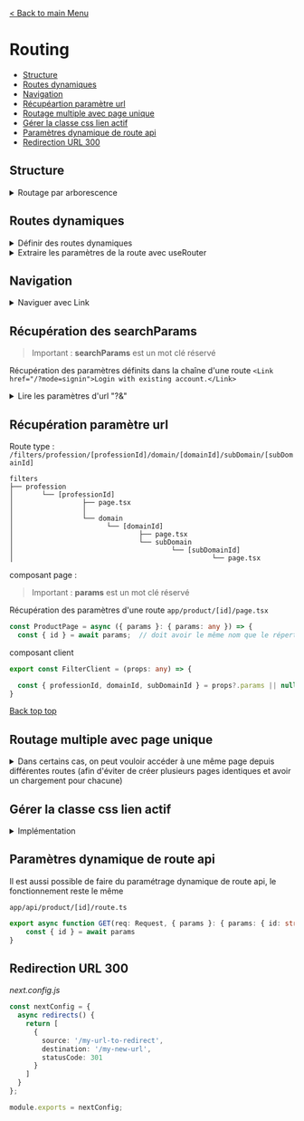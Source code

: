 [< Back to main Menu](https://github.com/gsoulie/react-resources/blob/master/react-presentation.md)    

# Routing

* [Structure](#structure)
* [Routes dynamiques](#routes-dynamiques)
* [Navigation](#navigation)
* [Récupéartion paramètre url](#récupération-paramètre-url)
* [Routage multiple avec page unique](#routage-multiple-avec-page-unique)
* [Gérer la classe css lien actif](#gérer-la-classe-css-lien-actif)
* [Paramètres dynamique de route api](#paramètres-dynamique-de-route-api)
* [Redirection URL 300](#redirection-url-300)      

## Structure

<details>
	<summary>Routage par arborescence</summary>
	
chaque répertoire représente un niveau de la route. Dans chaque répertoire, c'est le fichier ````index.tsx```` qui représente la page principale. Chaque autre fichier tsx présent représente un sous-niveau

````
pages
  |
  + index.tsx // représente la route /
  |
  + news
      |
      + index.tsx // réprésente la route /news
      |
      + other.tsx // représente la route /news/other
 
````

**Ceci étant équivalent à cette structure**

````
pages
  |
  + index.tsx // représente la route /
  |
  + news
     |
     + index.tsx // réprésente la route /news
     |
     + other
         |
         + index.tsx // représente la route /news/other
 
````

</details>

## Routes dynamiques

<details>
	<summary>Définir des routes dynamiques</summary>

Pour gérer les pages dynamiques, équivalent à une route de type ````/news/:id````, il faut renommer la page dynamique (le fichier ou le répertoire) en utilisant des crochets ````[]````

````
pages
  |
  + index.tsx // représente la route /
  |
  + news
      |
      + index.tsx // réprésente la route /news
      |
      + [newsId].tsx // représente la route /news/1
  |
  + [productId]
         |
	 + index.tsx	// représente la route /1
 
````

</details>

<details>
	<summary>Extraire les paramètres de la route avec useRouter</summary>

Pour récupérer le paramètre de la route dynamique suivante ````[newsId].tsx```` il suffit d'utiliser le hook *useRouter*	
````typescript
import {useRouter } from 'next/router';

const router = useRouter();
const id = router.query.newsId;	// nom spécifié entre les []. ici [newsId]

````
</details>

## Navigation

<details>
	<summary>Naviguer avec Link</summary>

Next propose aussi un balise ````<Link>```` comme *react-router-dom* pour la navigation mais celle ci utilise l'attribut ````href```` au lieu de *to*
	
````typescript
<li>
	<Link href={"/news/" + 1}>News 1</Link>
<li>
````

Gérer une classe "active" 

````typescript
'use client'
 
import { usePathname } from 'next/navigation'
import Link from 'next/link'
 
export function Links() {
  const pathname = usePathname()
 
  return (
    <nav>
      <ul>
        <li>
          <Link className={`link ${pathname === '/' ? 'active' : ''}`} href="/">
            Home
          </Link>
        </li>
        <li>
          <Link
            className={`link ${pathname === '/about' ? 'active' : ''}`}
            href="/about"
          >
            About
          </Link>
        </li>
      </ul>
    </nav>
  )
}
````

**Naviguer par code**

````typescript
const router = useRouter();
router.push('/details' + props.id);
````

</details>

## Récupération des searchParams

> Important : **searchParams** est un mot clé réservé

Récupération des paramètres définits dans la chaîne d'une route ````<Link href="/?mode=signin">Login with existing account.</Link>````

<details>
	<summary>Lire les paramètres d'url "?<param>&<param>"</summary>

*page.tsx*
````typescript
export default async function Page({ searchParams }: { searchParams: any }) {

	const { mode } = await searchParams;	// récupération par destructuration
	// écriture alternative
  	const mode = await searchParams.mode || <valeur_par_defaut>;

	retrun <h1>{searchParams.hello}</h1>
}
````

Avec l'url suivante : **localhost:3000/?hello=world** retournera "world"
 
</details>

## Récupération paramètre url

Route type : ````/filters/profession/[professionId]/domain/[domainId]/subDomain/[subDomainId]````

````
filters
├── profession
│       └── [professionId]
│                 ├── page.tsx
│   	          │
│                 └── domain
│                       └── [domainId]
│                               ├── page.tsx
│					            └── subDomain
│                                       └── [subDomainId]
│                                                 └── page.tsx
````

composant page : 

> Important : **params** est un mot clé réservé

Récupération des paramètres d'une route ````app/product/[id]/page.tsx````

````typescript
const ProductPage = async ({ params }: { params: any }) => {
  const { id } = await params;	// doit avoir le même nom que le répertoire de l'arborescence
````

composant client

````typescript
export const FilterClient = (props: any) => {

  const { professionId, domainId, subDomainId } = props?.params || null;  // récupération par destructuration
}
````

[Back top top](#routing)    

## Routage multiple avec page unique

<details>
	<summary>Dans certains cas, on peut vouloir accéder à une même page depuis différentes routes (afin d'éviter de créer plusieurs pages identiques et 
avoir un chargement pour chacune)
</summary>

 Soit les routes suivantes :

/search/product/profession/12345
/search/product/profession/12345/domain/445
/search/product/profession/12345/domain/445/subDomain/6

On souhaite que toute ces routes pointent vers la même page, mais exécutent une requête différente en fonction des paramètres fournis

Pour éviter de créer 3 pages qui feraient la même chose, et n'ayant que la requête de fetch différente, il suffit de créer l'arborescence suivante :

app/search/product/[[...params]]/page.tsx

ATTENTION les paramètres sont récupérés sous forme d'un tableau ['profession', '12345', 'domain', '445', 'subDomain', '6']

````typescript
const page = async ({ params }) => {
  console.log("params", params);

  return (
    <>
      ...
    </>
  );
};
export default page;
````

</details>


## Gérer la classe css lien actif

<details>
	<summary>Implémentation</summary>

````typescript
import Link from "next/link";
import { useSelectedLayoutSegment } from "next/navigation";
import React from "react";

export const NarvbarLink = ({ text, href }: { text: string; href: string }) => {
  const segment = useSelectedLayoutSegment();
  
  const unactiveLink =
    "border-b-1 border-transparent hover:border-b-1 hover:border-red-700 duration-200";
  const activeLink = "border-b-2 border-red-700 duration-200";

  const handleGetLastUrlSegment = (url: string): string => {
    const urlSegments = url.split("/");
    const urlFinalSegment = urlSegments[urlSegments.length - 1];
    return urlFinalSegment;
  };

  const getCssClass = (): string => {
    return segment === handleGetLastUrlSegment(href)
      ? activeLink
      : unactiveLink;
  };

  return (
    <Link href={href} className={getCssClass()}>
      {text}
    </Link>
  );
};


<NarvbarLink text="dashboard" href="/dashboard" />
<NarvbarLink text="products" href="/products" />
<NarvbarLink text="contact" href="/contact" />
````
 
</details>


## Paramètres dynamique de route api

Il est aussi possible de faire du paramétrage dynamique de route api, le fonctionnement reste le même 

````app/api/product/[id]/route.ts````

````typescript
export async function GET(req: Request, { params }: { params: { id: string } }) {
	const { id } = await params
}
````

## Redirection URL 300

*next.config.js*
````typescript
const nextConfig = {
  async redirects() {
    return [
      {
        source: '/my-url-to-redirect',
        destination: '/my-new-url',
        statusCode: 301
      }
    ]
  }
};

module.exports = nextConfig;
````
